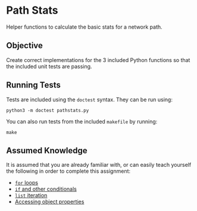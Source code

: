 Path Stats
==========

Helper functions to calculate the basic stats for a network path.

Objective
---------

Create correct implementations for the 3 included Python functions so that the included unit tests are passing.

Running Tests
-------------

Tests are included using the `doctest` syntax. They can be run using:

```
python3 -m doctest pathstats.py
```

You can also run tests from the included `makefile` by running:

```
make
```

Assumed Knowledge
-----------------

It is assumed that you are already familiar with, or can easily teach yourself the following in order to complete this assignment:


- [`for` loops](https://www.py4e.com/html3/05-iterations#definite-loops-using-for)
- [`if` and other conditionals](https://www.py4e.com/html3/03-conditional)
- [`list` iteration](https://www.py4e.com/html3/08-lists)
- [Accessing object properties](https://www.py4e.com/html3/14-objects)
